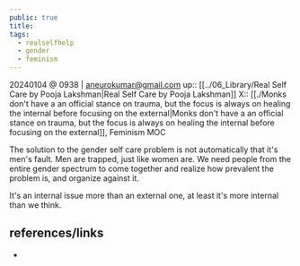 ```yaml
---
public: true
title: 
tags:
  - realselfhelp
  - gender
  - feminism
---
```

20240104 @ 0938 | aneurokumar@gmail.com
up:: [[../06_Library/Real Self Care by Pooja Lakshman|Real Self Care by Pooja Lakshman]]
X:: [[./Monks don't have a an official stance on trauma, but the focus is always on healing the internal before focusing on the external|Monks don't have a an official stance on trauma, but the focus is always on healing the internal before focusing on the external]], Feminism MOC


The solution to the gender self care problem is not automatically that it's men's fault. Men are trapped, just like women are. We need people from the entire gender spectrum to come together and realize how prevalent the problem is, and organize against it.

It's an internal issue more than an external one, at least it's more internal than we think.
## references/links
* 
